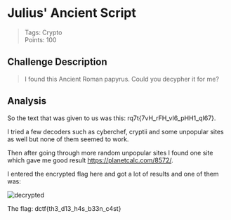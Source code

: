 # Julius' Ancient Script


> Tags: Crypto  
> Points: 100  


## Challenge Description


>I found this Ancient Roman papyrus. Could you decypher it for me?

## Analysis

So the text that was given to us was this: rq7t{7vH_rFH_vI6_pHH1_qI67}.

I tried a few decoders such as cyberchef, cryptii and some unpopular sites as well but none of them seemed to work.

Then after going through more random unpopular sites I found one site which gave me good result https://planetcalc.com/8572/.

I entered the encrypted flag here and got a lot of results and one of them was:

![decrypted](https://github.com/thirty2/CTF-Writeups/blob/master/2021/dCTF/crypto/Julius'-ancient-script/julius_rot_ancient_script.png)

The flag: dctf{th3_d13_h4s_b33n_c4st}
